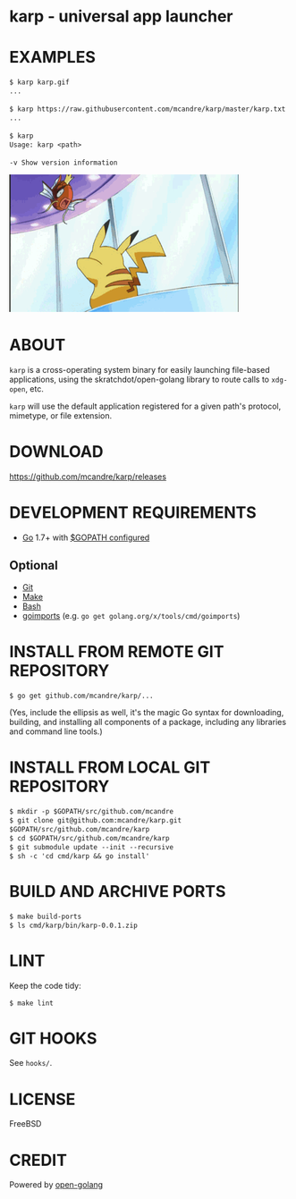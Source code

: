 # karp - universal app launcher

# EXAMPLES

```
$ karp karp.gif
...

$ karp https://raw.githubusercontent.com/mcandre/karp/master/karp.txt
...

$ karp
Usage: karp <path>

-v Show version information
```

![magikarp](https://raw.githubusercontent.com/mcandre/karp/master/karp.gif)

# ABOUT

`karp` is a cross-operating system binary for easily launching file-based applications, using the skratchdot/open-golang library to route calls to `xdg-open`, etc.

`karp` will use the default application registered for a given path's protocol, mimetype, or file extension.

# DOWNLOAD

https://github.com/mcandre/karp/releases

# DEVELOPMENT REQUIREMENTS

* [Go](https://golang.org) 1.7+ with [$GOPATH configured](https://gist.github.com/mcandre/ef73fb77a825bd153b7836ddbd9a6ddc)

## Optional

* [Git](https://git-scm.com)
* [Make](https://www.gnu.org/software/make/)
* [Bash](https://www.gnu.org/software/bash/)
* [goimports](https://godoc.org/golang.org/x/tools/cmd/goimports) (e.g. `go get golang.org/x/tools/cmd/goimports`)

# INSTALL FROM REMOTE GIT REPOSITORY

```
$ go get github.com/mcandre/karp/...
```

(Yes, include the ellipsis as well, it's the magic Go syntax for downloading, building, and installing all components of a package, including any libraries and command line tools.)

# INSTALL FROM LOCAL GIT REPOSITORY

```
$ mkdir -p $GOPATH/src/github.com/mcandre
$ git clone git@github.com:mcandre/karp.git $GOPATH/src/github.com/mcandre/karp
$ cd $GOPATH/src/github.com/mcandre/karp
$ git submodule update --init --recursive
$ sh -c 'cd cmd/karp && go install'
```

# BUILD AND ARCHIVE PORTS

```
$ make build-ports
$ ls cmd/karp/bin/karp-0.0.1.zip
```

# LINT

Keep the code tidy:

```
$ make lint
```

# GIT HOOKS

See `hooks/`.

# LICENSE

FreeBSD

# CREDIT

Powered by [open-golang](https://github.com/skratchdot/open-golang)
